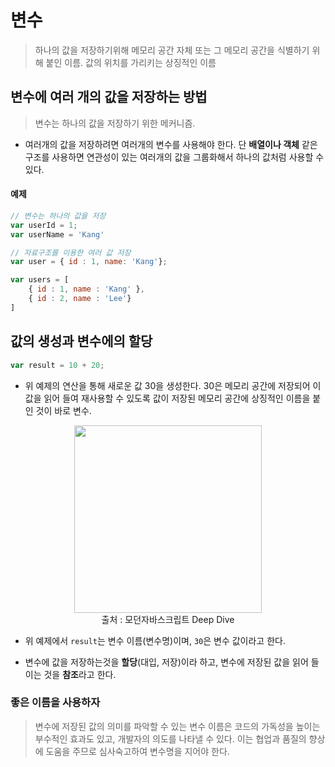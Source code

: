 # 변수
> 하나의 값을 저장하기위해 메모리 공간 자체 또는 그 메모리 공간을 식별하기 위해 붙인 이름. 값의 위치를 가리키는 상징적인 이름

## 변수에 여러 개의 값을 저장하는 방법
> 변수는 하나의 값을 저장하기 위한 메커니즘.
* 여러개의 값을 저장하려면 여러개의 변수를 사용해야 한다. 단 **배열이나 객체** 같은 구조를 사용하면 연관성이 있는 여러개의 값을 그룹화해서 하나의 값처럼 사용할 수 있다.

#### 예제
```js
// 변수는 하나의 값을 저장
var userId = 1;
var userName = 'Kang'

// 자료구조를 이용한 여러 값 저장
var user = { id : 1, name: 'Kang'};

var users = [
    { id : 1, name : 'Kang' },
    { id : 2, name : 'Lee'}
]
```


## 값의 생성과 변수에의 할당

```js
var result = 10 + 20;
```
* 위 예제의 연산을 통해 새로운 값 30을 생성한다. 30은 메모리 공간에 저장되어 이 값을 읽어 들여 재사용할 수 있도록 값이 저장된 메모리 공간에 상징적인 이름을 붙인 것이 바로 변수.

<div style="text-align: center; display: flex; flex-direction: column; align-items:center">
<img src="https://github.com/Taek2yo/TIL/assets/110080748/c53222a0-76e2-4c6c-aac4-07b6e403ca51" style="width:300px"/>
출처 : 모던자바스크립트 Deep Dive
</div>

* 위 예제에서 `result`는 변수 이름(변수명)이며, `30`은 변수 값이라고 한다.

* 변수에 값을 저장하는것을 **할당**(대입, 저장)이라 하고, 변수에 저장된 값을 읽어 들이는 것을 **참조**라고 한다.


### 좋은 이름을 사용하자
> 변수에 저장된 값의 의미를 파악할 수 있는 변수 이름은 코드의 가독성을 높이는 부수적인 효과도 있고, 개발자의 의도를 나타낼 수 있다. 이는 협업과 품질의 향상에 도움을 주므로 심사숙고하여 변수명을 지어야 한다.